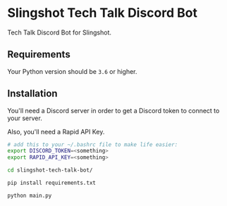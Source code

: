 # Slingshot Tech Talk Discord Bot
Tech Talk Discord Bot for Slingshot.


## Requirements

Your Python version should be `3.6` or higher.

## Installation

You'll need a Discord server in order to get a Discord token to connect to your server.

Also, you'll need a Rapid API Key.


```sh
# add this to your ~/.bashrc file to make life easier:
export DISCORD_TOKEN=<something>
export RAPID_API_KEY=<something>
```

```sh
cd slingshot-tech-talk-bot/

pip install requirements.txt

python main.py

```
